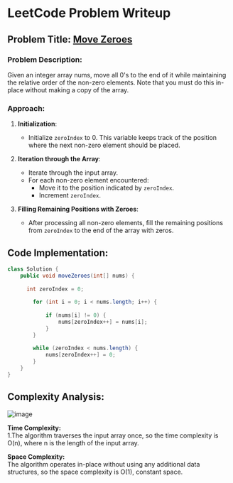 # LeetCode Problem Writeup
## Problem Title: [Move Zeroes](https://leetcode.com/problems/move-zeroes/description)

### Problem Description:

Given an integer array nums, move all 0's to the end of it while maintaining the relative order of the non-zero elements.
Note that you must do this in-place without making a copy of the array.

### Approach:
1. **Initialization**:
   - Initialize `zeroIndex` to 0. This variable keeps track of the position where the next non-zero element should be placed.

2. **Iteration through the Array**:
   - Iterate through the input array.
   - For each non-zero element encountered:
     - Move it to the position indicated by `zeroIndex`.
     - Increment `zeroIndex`.

3. **Filling Remaining Positions with Zeroes**:
   - After processing all non-zero elements, fill the remaining positions from `zeroIndex` to the end of the array with zeros.
  
## Code Implementation:

```java
class Solution {
    public void moveZeroes(int[] nums) {
       
      int zeroIndex = 0;
      
        for (int i = 0; i < nums.length; i++) {
           
            if (nums[i] != 0) {
                nums[zeroIndex++] = nums[i];
            }
        }
     
        while (zeroIndex < nums.length) {
            nums[zeroIndex++] = 0;
        }
    }
}
```

## Complexity Analysis:

![image](https://github.com/LuizaAlex/LeetCode/assets/123961367/5c0ef00b-e141-4993-96c4-2003fce77cc0)

**Time Complexity:**<br>
1.The algorithm traverses the input array once, so the time complexity is O(n), where n is the length of the input array.<br>

**Space Complexity:**<br>
The algorithm operates in-place without using any additional data structures, so the space complexity is O(1), constant space.<br>
